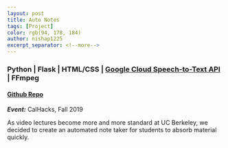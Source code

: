 ```yaml
---
layout: post
title: Auto Notes
tags: [Project]
color: rgb(94, 178, 184)
author: nishap1225
excerpt_separator: <!--more-->
---
```

### Python | Flask | HTML/CSS | [Google Cloud Speech-to-Text API](https://cloud.google.com/speech-to-text/) | FFmpeg
<!--more-->
#### [Github Repo](https://github.com/LarynQi/AutoNotes)

***Event:*** CalHacks, Fall 2019

As video lectures become more and more standard at UC Berkeley, we decided to create an automated note taker for students to absorb material quickly. 
